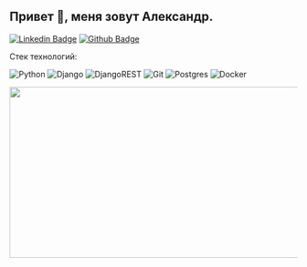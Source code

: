 ## Привет 👋, меня зовут Александр.
[![Linkedin Badge](https://img.shields.io/badge/-Alexander-0072b1?style=flat&logo=Linkedin&logoColor=white&link=https://www.linkedin.com/in/alexanderivanchenkopd/)](https://www.linkedin.com/in/alexanderivanchenkopd/) [![Github Badge](https://img.shields.io/badge/-Alexander-grey?style=flat&logo=github&logoColor=white&link=https://github.com/xKapellMeisterx)](https://github.com/xKapellMeisterx) <p align='left'>

<p align='left'>Стек технологий:</p>

![Python](https://img.shields.io/badge/python-3670A0?style=for-the-badge&logo=python&logoColor=ffdd54) ![Django](https://img.shields.io/badge/django-%23092E20.svg?style=for-the-badge&logo=django&logoColor=white) ![DjangoREST](https://img.shields.io/badge/DJANGO-REST-ff1709?style=for-the-badge&logo=django&logoColor=white&color=ff1709&labelColor=gray)  ![Git](https://img.shields.io/badge/git-%23F05033.svg?style=for-the-badge&logo=git&logoColor=white) ![Postgres](https://img.shields.io/badge/postgres-%23316192.svg?style=for-the-badge&logo=postgresql&logoColor=white) ![Docker](https://img.shields.io/badge/docker-%230db7ed.svg?style=for-the-badge&logo=docker&logoColor=white)

<p align=""><img src="https://media.giphy.com/media/dWesBcTLavkZuG35MI/giphy.gif" width="600" height="300"/></p>

